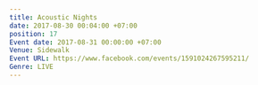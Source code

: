 ```yaml
---
title: Acoustic Nights
date: 2017-08-30 00:04:00 +07:00
position: 17
Event date: 2017-08-31 00:00:00 +07:00
Venue: Sidewalk
Event URL: https://www.facebook.com/events/1591024267595211/
Genre: LIVE
---
```


